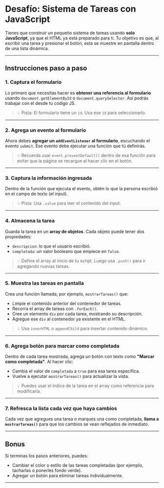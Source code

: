 #  Desafío: Sistema de Tareas con JavaScript

Tienes que construir un pequeño sistema de tareas usando **solo JavaScript**, ya que el HTML ya está preparado para ti. Tu objetivo es que, al escribir una tarea y presionar el botón, esta se muestre en pantalla dentro de una lista dinámica.

---

##  Instrucciones paso a paso

### 1. Captura el formulario
Lo primero que necesitas hacer es **obtener una referencia al formulario** usando `document.getElementById` o `document.querySelector`. Así podrás trabajar con él desde tu código JS.

> 💡 Pista: El formulario tiene un `id`. Usa ese `id` para seleccionarlo.

---

### 2. Agrega un evento al formulario
Ahora debes **agregar un `addEventListener` al formulario**, escuchando el evento `submit`. Ese evento debe ejecutar una función que tú definirás.

> 💡 Recuerda usar `event.preventDefault()` dentro de esa función para evitar que la página se recargue al hacer clic en el botón.

---

### 3. Captura la información ingresada
Dentro de la función que ejecuta el evento, obtén lo que la persona escribió en el campo de texto (el input).

> 💡 Pista: Usa `.value` para leer el contenido del input.

---

### 4. Almacena la tarea
Guarda la tarea en un **array de objetos**. Cada objeto puede tener dos propiedades:

- `descripcion`: lo que el usuario escribió.
- `completada`: un valor booleano que empiece en `false`.

> 💡 Define el array al inicio de tu script. Luego usa `.push()` para ir agregando nuevas tareas.

---

### 5. Muestra las tareas en pantalla
Crea una función llamada, por ejemplo, `mostrarTareas()` que:

- Limpie el contenido anterior del contenedor de tareas.
- Recorra el array de tareas con `.forEach()`.
- Cree un elemento `div` por cada tarea, mostrando su descripción.
- Agregue ese `div` al contenedor ya existente en el HTML.

> 💡 Usa `innerHTML` o `appendChild` para insertar contenido dinámico.

---

### 6. Agrega botón para marcar como completada
Dentro de cada tarea mostrada, agrega un botón con texto como **"Marcar como completada"**. Al hacer clic:

- Cambia el valor de `completada` a `true` para esa tarea específica.
- Vuelve a ejecutar `mostrarTareas()` para actualizar la vista.

> 💡 Puedes usar el índice de la tarea en el array como referencia para modificarla.

---

### 7. Refresca la lista cada vez que haya cambios
Cada vez que agregues una tarea o marques una como completada, **llama a `mostrarTareas()`** para que los cambios se vean reflejados de inmediato.

---

##  Bonus
Si terminas los pasos anteriores, puedes:
- Cambiar el color o estilo de las tareas completadas (por ejemplo, tacharlas o ponerles fondo verde).
- Agregar un botón para eliminar tareas individualmente.


---

